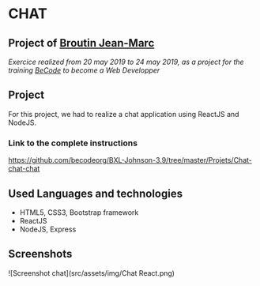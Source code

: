 # CHAT

## Project of [Broutin Jean-Marc](https://github.com/jmbroutin)

*Exercice realized from 20 may 2019 to 24 may 2019, as a project for the training [BeCode](https://www.becode.org/) to become a Web Developper*

## Project

For this project, we had to realize a chat application using ReactJS and NodeJS.

### Link to the complete instructions
https://github.com/becodeorg/BXL-Johnson-3.9/tree/master/Projets/Chat-chat-chat

## Used Languages and technologies

* HTML5, CSS3, Bootstrap framework
* ReactJS
* NodeJS, Express

## Screenshots
![Screenshot chat](src/assets/img/Chat React.png)
